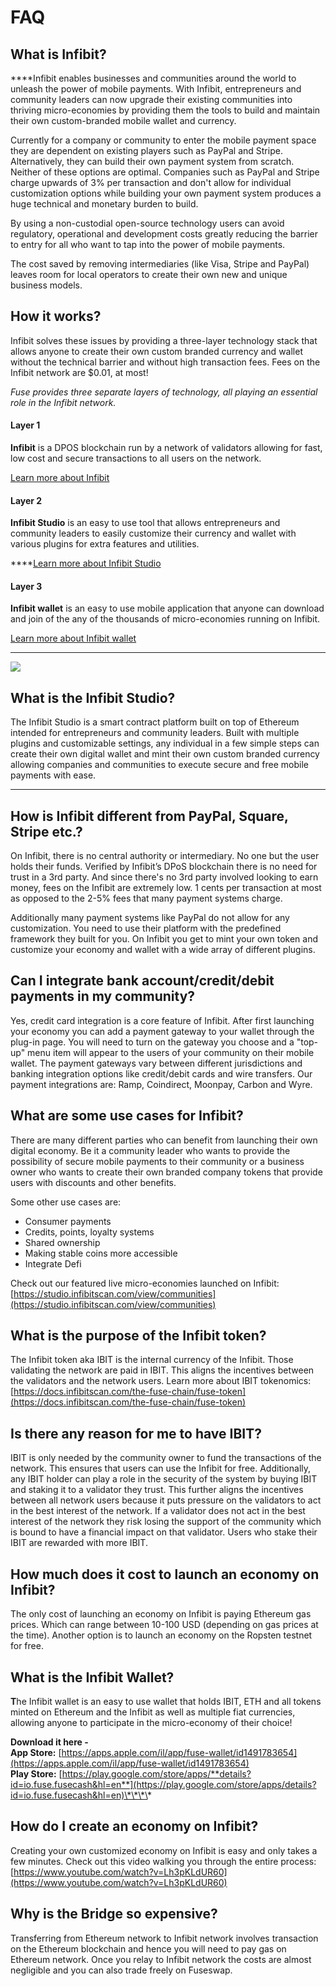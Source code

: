 # FAQ

## What is Infibit?

  
****Infibit enables businesses and communities around the world to unleash the power of mobile payments. With Infibit, entrepreneurs and community leaders can now upgrade their existing communities into thriving micro-economies by providing them the tools to build and maintain their own custom-branded mobile wallet and currency. 

Currently for a company or community to enter the mobile payment space they are dependent on existing players such as PayPal and Stripe. Alternatively, they can build their own payment system from scratch. Neither of these options are optimal. Companies such as PayPal and Stripe charge upwards of 3% per transaction and don't allow for individual customization options while building your own payment system produces a huge technical and monetary burden to build. 

By using a non-custodial open-source technology users can avoid regulatory, operational and development costs greatly reducing the barrier to entry for all who want to tap into the power of mobile payments. 

The cost saved by removing intermediaries \(like Visa, Stripe and PayPal\) leaves room for local operators to create their own new and unique business models.



## How it works? 

Infibit solves these issues by providing a three-layer technology stack that allows anyone to create their own custom branded currency and wallet without the technical barrier and without high transaction fees. Fees on the Infibit network are $0.01, at most!

_Fuse provides three separate layers of technology, all playing an essential role in the Infibit network._ 

#### **Layer 1**

**Infibit** is a DPOS blockchain run by a network of validators allowing for fast, low cost and secure transactions to all users on the network. 

[Learn more about Infibit](https://docs.infibitscan.com/become-a-validator/how-to-become-a-validator)

#### **Layer 2**

**Infibit Studio** is an easy to use tool that allows entrepreneurs and community leaders to easily customize their currency and wallet with various plugins for extra features and utilities.   
  
****[Learn more about Infibit Studio](https://docs.infibitscan.com/the-fuse-studio/overview)

#### **Layer 3**

**Infibit wallet** is an easy to use mobile application that anyone can download and join of the any of the thousands of micro-economies running on Infibit. 

[Learn more about Infibit wallet](https://docs.infibitscan.com/the-mobile-wallet/overview)  
****

![](../.gitbook/assets/stack-faq.jpg)

## **What is the Infibit Studio?**

The Infibit Studio is a smart contract platform built on top of Ethereum intended for entrepreneurs and community leaders. Built with multiple plugins and customizable settings, any individual in a few simple steps can create their own digital wallet and mint their own custom branded currency allowing companies and communities to execute secure and free mobile payments with ease.   
****

## **How is Infibit different from PayPal, Square, Stripe etc.?** 

On Infibit, there is no central authority or intermediary. No one but the user holds their funds. Verified by Infibit’s DPoS blockchain there is no need for trust in a 3rd party. And since there's no 3rd party involved looking to earn money, fees on the Infibit are extremely low. 1 cents per transaction at most as opposed to the 2-5% fees that many payment systems charge. 

Additionally many payment systems like PayPal do not allow for any customization. You need to use their platform with the predefined framework they built for you. On Infibit you get to mint your own token and customize your economy and wallet with a wide array of different plugins. 

## **Can I integrate bank account/credit/debit payments in my community?**

Yes, credit card integration is a core feature of Infibit. After first launching your economy you can add a payment gateway to your wallet through the plug-in page. You will need to turn on the gateway you choose and a "top-up" menu item will appear to the users of your community on their mobile wallet. The payment gateways vary between different jurisdictions and banking integration options like credit/debit cards and wire transfers. Our payment integrations are: Ramp, Coindirect, Moonpay, Carbon and Wyre.

## **What are some use cases for Infibit?** 

There are many different parties who can benefit from launching their own digital economy. Be it a community leader who wants to provide the possibility of secure mobile payments to their community or a business owner who wants to create their own branded company tokens that provide users with discounts and other benefits. 

Some other use cases are:

* Consumer payments
* Credits, points, loyalty systems
* Shared ownership
* Making stable coins more accessible
* Integrate Defi

Check out our featured live micro-economies launched on Infibit: [https://studio.infibitscan.com/view/communities](https://studio.infibitscan.com/view/communities)

## **What is the purpose of the Infibit token?** 

The Infibit token aka IBIT is the internal currency of the Infibit.  Those validating the network are paid in IBIT. This aligns the incentives between the validators and the network users. Learn more about IBIT tokenomics: [https://docs.infibitscan.com/the-fuse-chain/fuse-token](https://docs.infibitscan.com/the-fuse-chain/fuse-token)

## **Is there any reason for me to have IBIT?** 

IBIT is only needed by the community owner to fund the transactions of the network. This ensures that users can use the Infibit for free. Additionally, any IBIT holder can play a role in the security of the system by buying IBIT and staking it to a validator they trust. This further aligns the incentives between all network users because it puts pressure on the validators to act in the best interest of the network. If a validator does not act in the best interest of the network they risk losing the support of the community which is bound to have a financial impact on that validator. Users who stake their IBIT are rewarded with more IBIT. 

## **How much does it cost to launch an economy on Infibit?**

The only cost of launching an economy on Infibit is paying Ethereum gas prices. Which can range between 10-100 USD \(depending on gas prices at the time\). Another option is to launch an economy on the Ropsten testnet for free. 

## **What is the Infibit Wallet?** 

**T**he Infibit wallet is an easy to use wallet that holds IBIT, ETH and all tokens minted on Ethereum and the Infibit as well as multiple fiat currencies, allowing anyone to participate in the micro-economy of their choice!  
  
**Download it here -   
App Store:** [https://apps.apple.com/il/app/fuse-wallet/id1491783654](https://apps.apple.com/il/app/fuse-wallet/id1491783654)  
**Play Store:** [https://play.google.com/store/apps/**details?id=io.fuse.fusecash&hl=en**](https://play.google.com/store/apps/details?id=io.fuse.fusecash&hl=en)\*\*\*\*

## **How do I create an economy on Infibit?**

Creating your own customized economy on Infibit is easy and only takes a few minutes. Check out this video walking you through the entire process: [https://www.youtube.com/watch?v=Lh3pKLdUR60](https://www.youtube.com/watch?v=Lh3pKLdUR60)

## Why is the Bridge so expensive? 

Transferring from Ethereum network to Infibit network involves transaction on the Ethereum blockchain and hence you will need to pay gas on Ethereum network. Once you relay to Infibit network the costs are almost negligible and you can also trade freely on Fuseswap.

